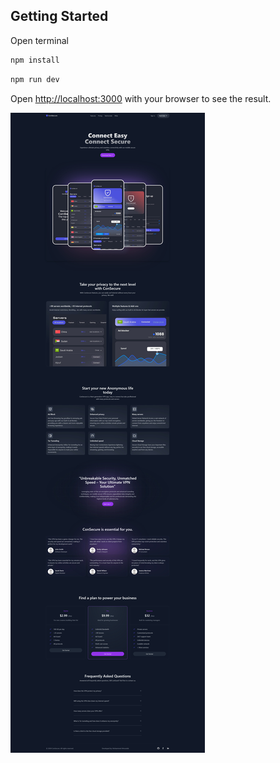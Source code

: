 ## Getting Started

Open terminal

```bash
npm install
```
```bash
npm run dev
```
Open [http://localhost:3000](http://localhost:3000) with your browser to see the result.

![alt text](https://github.com/i7mada249/consecure/blob/main/screenshot.jpg?raw=true)

